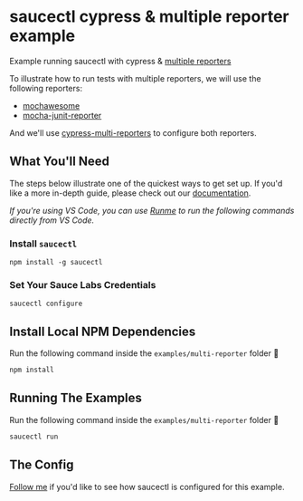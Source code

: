 # saucectl cypress & multiple reporter example

Example running saucectl with cypress & [multiple reporters](https://docs.cypress.io/guides/tooling/reporters#Multiple-reporters)

To illustrate how to run tests with multiple reporters, we will use the
following reporters:
- [mochawesome](https://github.com/adamgruber/mochawesome)
- [mocha-junit-reporter](https://github.com/michaelleeallen/mocha-junit-reporter)

And we'll use [cypress-multi-reporters](https://www.npmjs.com/package/cypress-multi-reporters)
to configure both reporters.

## What You'll Need

The steps below illustrate one of the quickest ways to get set up. If you'd like a more in-depth guide, please check out
our [documentation](https://docs.saucelabs.com/dev/cli/saucectl/).

_If you're using VS Code, you can use [Runme](https://marketplace.visualstudio.com/items?itemName=stateful.runme) to run the following commands directly from VS Code._

### Install `saucectl`

```shell
npm install -g saucectl
```

### Set Your Sauce Labs Credentials

```shell
saucectl configure
```

## Install Local NPM Dependencies

Run the following command inside the `examples/multi-reporter` folder :rocket:

```bash
npm install
```

## Running The Examples

Run the following command inside the `examples/multi-reporter` folder :rocket:

```bash
saucectl run
```

## The Config

[Follow me](.sauce/config.yml) if you'd like to see how saucectl is configured for this example.
